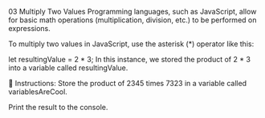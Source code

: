 03 Multiply Two Values
Programming languages, such as JavaScript, allow for basic math operations (multiplication, division, etc.) to be performed on expressions.

To multiply two values in JavaScript, use the asterisk (*) operator like this:

let resultingValue = 2 * 3;
In this instance, we stored the product of 2 * 3 into a variable called resultingValue.

📝 Instructions:
Store the product of 2345 times 7323 in a variable called variablesAreCool.

Print the result to the console.